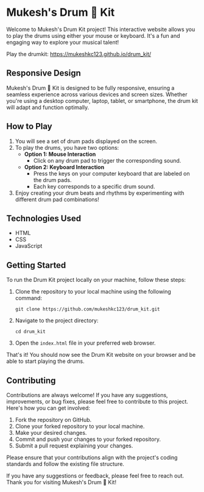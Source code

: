 # Mukesh's Drum 🥁 Kit

Welcome to Mukesh's Drum Kit project! This interactive website allows you to play the drums using either your mouse or keyboard. It's a fun and engaging way to explore your musical talent!

Play the drumkit: https://mukeshkc123.github.io/drum_kit/

## Responsive Design

Mukesh's Drum 🥁 Kit is designed to be fully responsive, ensuring a seamless experience across various devices and screen sizes. Whether you're using a desktop computer, laptop, tablet, or smartphone, the drum kit will adapt and function optimally.

## How to Play

1. You will see a set of drum pads displayed on the screen.
2. To play the drums, you have two options:
   - **Option 1: Mouse Interaction**
     - Click on any drum pad to trigger the corresponding sound.
   - **Option 2: Keyboard Interaction**
     - Press the keys on your computer keyboard that are labeled on the drum pads.
     - Each key corresponds to a specific drum sound.
3. Enjoy creating your drum beats and rhythms by experimenting with different drum pad combinations!

## Technologies Used

- HTML
- CSS
- JavaScript

## Getting Started

To run the Drum Kit project locally on your machine, follow these steps:

1. Clone the repository to your local machine using the following command:
   ```
   git clone https://github.com/mukeshkc123/drum_kit.git
   ```
2. Navigate to the project directory:
   ```
   cd drum_kit
   ```
3. Open the `index.html` file in your preferred web browser.

That's it! You should now see the Drum Kit website on your browser and be able to start playing the drums.

## Contributing

Contributions are always welcome! If you have any suggestions, improvements, or bug fixes, please feel free to contribute to this project. Here's how you can get involved:

1. Fork the repository on GitHub.
2. Clone your forked repository to your local machine.
3. Make your desired changes.
4. Commit and push your changes to your forked repository.
5. Submit a pull request explaining your changes.

Please ensure that your contributions align with the project's coding standards and follow the existing file structure.

If you have any suggestions or feedback, please feel free to reach out. Thank you for visiting Mukesh's Drum 🥁 Kit!
